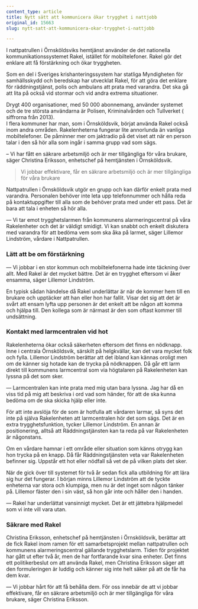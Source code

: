 ```yaml
---
content_type: article
title: Nytt sätt att kommunicera ökar trygghet i nattjobb
original_id: 15663
slug: nytt-satt-att-kommunicera-okar-trygghet-i-nattjobb

---
```


I nattpatrullen i Örnsköldsviks hemtjänst använder de det nationella kommunikationssystemet Rakel, istället för mobiltelefoner. Rakel gör det enklare att få förstärkning och ökar tryggheten.

Som en del i Sveriges krishanteringssystem har statliga Myndigheten för samhällsskydd och beredskap har utvecklat Rakel, för att göra det enklare för räddningstjänst, polis och ambulans att prata med varandra. Det ska gå att lita på också vid stormar och vid andra extrema situationer.

Drygt 400 organisationer, med 50 000 abonnemang, använder systemet och de tre största användarna är Polisen, Kriminalvården och Tullverket ( siffrorna från 2013).  
I flera kommuner har man, som i Örnsköldsvik, börjat använda Rakel också inom andra områden. Rakelenheterna fungerar lite annorlunda än vanliga mobiltelefoner. De påminner mer om jaktradio på det viset att när en person talar i den så hör alla som ingår i samma grupp vad som sägs.

– Vi har fått en säkrare arbetsmiljö och är mer tillgängliga för våra brukare, säger Christina Eriksson, enhetschef på hemtjänsten i Örnsköldsvik.

> Vi jobbar effektivare, får en säkrare arbetsmiljö och är mer tillgängliga för våra brukare

Nattpatrullen i Örnsköldsvik utgör en grupp och kan därför enkelt prata med varandra. Personalen behöver inte leta upp telefonnummer och hålla reda på kontaktuppgifter till alla som de behöver prata med under ett pass. Det är bara att tala i enheten så hör alla.

— Vi tar emot trygghetslarmen från kommunens alarmeringscentral på våra Rakelenheter och det är väldigt smidigt. Vi kan snabbt och enkelt diskutera med varandra för att bedöma vem som ska åka på larmet, säger Lillemor Lindström, vårdare i Nattpatrullen.

### Lätt att be om förstärkning

— Vi jobbar i en stor kommun och mobiltelefonerna hade inte täckning över allt. Med Rakel är det mycket bättre. Det är en trygghet eftersom vi åker ensamma, säger Lillemor Lindström.

En typisk sådan händelse då Rakel underlättar är när de kommer hem till en brukare och upptäcker att han eller hon har fallit. Visar det sig att det är svårt att ensam lyfta upp personen är det enkelt att be någon att komma och hjälpa till. Den kollega som är närmast är den som oftast kommer till undsättning.

### Kontakt med larmcentralen vid hot

Rakelenheterna ökar också säkerheten eftersom det finns en nödknapp. Inne i centrala Örnsköldsvik, särskilt på helgkvällar, kan det vara mycket folk och fylla. Lillemor Lindström berättar att det ibland kan kännas oroligt men om de känner sig hotade kan de trycka på nödknappen. Då går ett larm direkt till kommunens larmcentral som via högtalaren på Rakelenheten kan lyssna på det som sker.

— Larmcentralen kan inte prata med mig utan bara lyssna. Jag har då en viss tid på mig att beskriva i ord vad som händer, för att de ska kunna bedöma om de ska skicka hjälp eller inte.

För att inte avslöja för de som är hotfulla att vårdaren larmar, så syns det inte på själva Rakelenheten att larmcentralen hör det som sägs. Det är en extra trygghetsfunktion, tycker Lillemor Lindström. En annan är positionering, alltså att Räddningstjänsten kan ta reda på var Rakelenheten är någonstans.

Om en vårdare hamnar i ett område eller situation som känns otrygg kan hon trycka på en knapp. Då får Räddningstjänsten veta var Rakelenheten befinner sig. Uppstår ett hot eller nödfall så vet de på vilken plats det sker.

När de gick över till systemet för två år sedan fick alla utbildning för att lära sig hur det fungerar. I början minns Lillemor Lindström att de tyckte enheterna var stora och klumpiga, men nu är det inget som någon tänker på. Lillemor fäster den i sin väst, så hon går inte och håller den i handen.

— Rakel har underlättat vansinnigt mycket. Det är ett jättebra hjälpmedel som vi inte vill vara utan.

### Säkrare med Rakel

Christina Eriksson, enhetschef på hemtjänsten i Örnsköldsvik, berättar att de fick Rakel inom ramen för ett samarbetsprojekt mellan nattpatrullen och kommunens alarmeringscentral gällande trygghetslarm. Tiden för projektet har gått ut efter två år, men de har fortfarande kvar sina enheter. Det finns ett politikerbeslut om att använda Rakel, men Christina Eriksson säger att den formuleringen är luddig och känner sig inte helt säker på att de får ha dem kvar.

— Vi jobbar hårt för att få behålla dem. För oss innebär de att vi jobbar effektivare, får en säkrare arbetsmiljö och är mer tillgängliga för våra brukare, säger Christina Eriksson.


